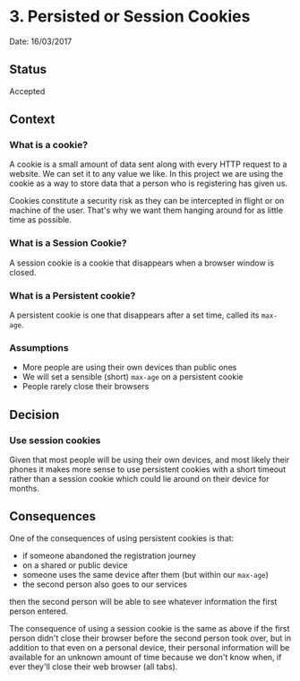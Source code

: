 # 3. Persisted or Session Cookies

Date: 16/03/2017

## Status

Accepted

## Context

### What is a cookie?

A cookie is a small amount of data sent along with every HTTP request to a
website. We can set it to any value we like. In this project we are using the
cookie as a way to store data that a person who is registering has given us.

Cookies constitute a security risk as they can be intercepted in flight or
on machine of the user. That's why we want them hanging around for as little
time as possible.

### What is a Session Cookie?

A session cookie is a cookie that disappears when a browser window is closed.

### What is a Persistent cookie?

A persistent cookie is one that disappears after a set time, called its
`max-age`. 


### Assumptions

  * More people are using their own devices than public ones
  * We will set a sensible (short) `max-age` on a persistent cookie
  * People rarely close their browsers

## Decision

### Use session cookies

Given that most people will be using their own devices, and most likely their
phones it makes more sense to use persistent cookies with a short timeout rather
than a session cookie which could lie around on their device for months.

## Consequences

One of the consequences of using persistent cookies is that:

 * if someone abandoned the registration journey
 * on a shared or public device 
 * someone uses the same device after them (but within our `max-age`)
 * the second person also goes to our services
 
then the second person will be able to see whatever information the first person
entered.
 
The consequence of using a session cookie is the same as above if the first
person didn't close their browser before the second person took over, but in
addition to that even on a personal device, their personal information will be
available for an unknown amount of time because we don't know when, if ever
they'll close their web browser (all tabs).
